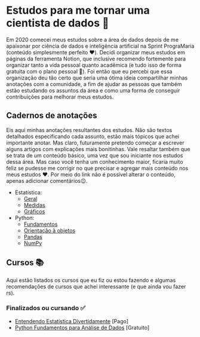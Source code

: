 # Estudos para me tornar uma cientista de dados 📌
Em 2020 comecei meus estudos sobre a área de dados depois de me apaixonar por ciência de dados e inteligência artificial na Sprint PrograMaria (conteúdo simplesmente perfeito ❤️).
Decidi organizar meus estudos em páginas da ferramenta Notion, que inclusive recomendo fortemente para organizar tanto a vida pessoal quanto acadêmica (e tudo isso de forma gratuita com o plano pessoal 🥳). Foi então que eu percebi que essa organização deu tão certo que seria uma ótima ideia compartilhar minhas anotações com a comunidade, a fim de ajudar as pessoas que também estão estudando os assuntos da área e como uma forma de conseguir contribuições para melhorar meus estudos.

<h2>Cadernos de anotações</h2>
Eis aqui minhas anotações resultantes dos estudos. Não são textos detalhados especificando cada assunto, estão mais tópicos que achei importante anotar. Mas claro, futuramente pretendo começar a escrever alguns artigos com explicações mais bonitinhas.
Vale resaltar também que se trata de um conteúdo básico, uma vez que sou iniciante nos estudos dessa área. Mas caso você tenha um conhecimento maior, ficaria muito feliz se pudesse me corrigir no que precisar e agregar mais conteúdo nos meus estudos ❤️.
Por meio do link não é possível alterar o conteúdo, apenas adicionar comentários😉.
<ul>
  <li>Estatística: 
    <ul>
      <li><a href="https://www.notion.so/Estat-stica-6d52cd79a67c450287a2d60107c9be4c">Geral</a></li>
      <li><a href="https://www.notion.so/Medidas-03374c5da285420b8b75cf0f0edac023">Medidas</a></li>
      <li><a href="https://www.notion.so/Gr-ficos-f9d3524b66e5461299118b87ba94cc46">Gráficos</a></li>
    </ul>
  </li>
  <li>Python:
    <ul>
      <li><a href="https://www.notion.so/Fundamentos-6d830416ef7b49a1b52678c3aa045360">Fundamentos</a></li>
      <li><a href="https://www.notion.so/Orienta-o-a-objetos-f4b6668edad14a97b87df759874b5754">Orientação à objetos</a></li>
      <li><a href="https://www.notion.so/Pandas-26df30e199fe40b7b0291b3df56d479c">Pandas</a></li>
      <li><a href="https://www.notion.so/NumPy-df57cae42bab481aafa9250f7581bf47">NumPy</a></li>
    </ul>
  </li>
</ul>

<h2>Cursos 📚</h2>
Aqui estão listados os cursos que eu fiz ou estou fazendo e algumas recomendações de cursos que achei interessante (e que ainda vou fazer rs).
<h3>Finalizados ou cursando ✅</h3>
<ul>
  <li><a href="https://asn.rocks/entendendo-estatistica-divertidamente/">Entendendo Estatística Divertidamente</a> [Pago]</li>
  <li><a href="https://www.datascienceacademy.com.br/course?courseid=python-fundamentos">Python Fundamentos para Análise de Dados</a> [Gratuito]</li>
</ul>
